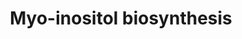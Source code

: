 ---
authors:
- Anwesha
- Eweitz
description: Developed by Gramene.org  Source:[http://plantreactome.gramene.org/ Plant
  Reactome].
last-edited: 2021-05-26
organisms:
- Oryza sativa
redirect_from:
- /index.php/Pathway:WP3106
- /instance/WP3106
schema-jsonld:
- '@context': https://schema.org/
  '@id': https://wikipathways.github.io/pathways/WP3106.html
  '@type': Dataset
  creator:
    '@type': Organization
    name: WikiPathways
  description: Developed by Gramene.org  Source:[http://plantreactome.gramene.org/
    Plant Reactome].
  keywords:
  - H2O
  - Pi
  - Glc6P
  - myo-inositol
  - I3P
  - synthase
  - inositol-3-phosphate
  license: CC0
  name: Myo-inositol biosynthesis
seo: CreativeWork
title: Myo-inositol biosynthesis
wpid: WP3106
---